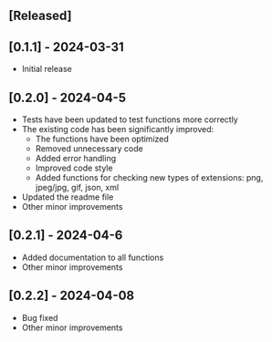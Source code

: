 ## [Released]


## [0.1.1] - 2024-03-31

- Initial release


## [0.2.0] - 2024-04-5

- Tests have been updated to test functions more correctly
- The existing code has been significantly improved:
  - The functions have been optimized
  - Removed unnecessary code
  - Added error handling
  - Improved code style
  - Added functions for checking new types of extensions: png, jpeg/jpg, gif, json, xml
- Updated the readme file
- Other minor improvements

## [0.2.1] - 2024-04-6

- Added documentation to all functions
- Other minor improvements

## [0.2.2] - 2024-04-08

- Bug fixed
- Other minor improvements